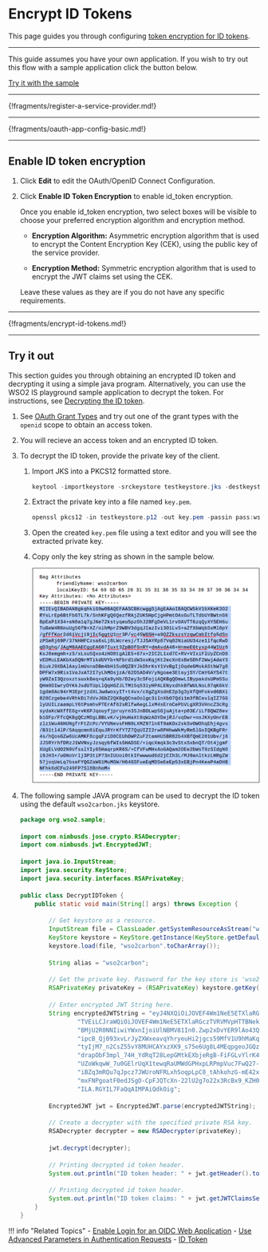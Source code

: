 # Encrypt ID Tokens

This page guides you through configuring [token encryption for ID tokens](insertlink). 

----

This guide assumes you have your own application. If you wish to try out this flow with a sample application click the button below. 

<a class="samplebtn_a" href="../../../quick-starts/oidc-token-encryption-sample"   rel="nofollow noopener">Try it with the sample</a>

----

{!fragments/register-a-service-provider.md!}

----

{!fragments/oauth-app-config-basic.md!}

----

## Enable ID token encryption

1. Click **Edit** to edit the OAuth/OpenID Connect Configuration. 

2. Click **Enable ID Token Encryption** to enable id\_token encryption.

    Once you enable id\_token encryption, two select boxes will be
    visible to choose your preferred encryption algorithm and encryption
    method.

    -   **Encryption Algorithm:** Asymmetric encryption algorithm that is used to encrypt the Content Encryption Key (CEK), using the
        public key of the service provider.

    -   **Encryption Method:** Symmetric encryption algorithm that is used to encrypt the JWT claims set using the CEK.

    Leave these values as they are if you do not have any specific requirements.

----

{!fragments/encrypt-id-tokens.md!}

----

## Try it out

This section guides you through obtaining an encrypted ID token and decrypting it using a simple java program. Alternatively, you can use the WSO2 IS playground sample application to decrypt the token. For instructions, see [Decrypting the ID token](insertlink).

1. See [OAuth Grant Types](../oauth-grant-types) and try out one of the grant types with the `openid` scope to obtain an access token.

2. You will recieve an access token and an encrypted ID token. 

3. To decrypt the ID token, provide the private key of the client. 

    1.  Import JKS into a PKCS12 formatted store.

        ``` java
        keytool -importkeystore -srckeystore testkeystore.jks -destkeystore testkeystore.p12 -srcstoretype JKS -deststoretype PKCS12 -srcstorepass wso2carbon -deststorepass wso2carbon -srcalias wso2carbon -destalias wso2carbon -srckeypass wso2carbon -destkeypass wso2carbon
        ```

    2.  Extract the private key into a file named `key.pem`.

        ``` java
        openssl pkcs12 -in testkeystore.p12 -out key.pem -passin pass:wso2carbon -passout pass:wso2carbon -nodes -nocerts
        ```

    3.  Open the created `key.pem` file using a text editor and you will see the extracted private key.

    4.  Copy only the key string as shown in the sample below.

        ![sample-key-string](../../assets/img/guides/sample-key-string.png)

4. The following sample JAVA program can be used to decrypt the ID token using the default `wso2carbon.jks` keystore. 

    ```java
    package org.wso2.sample;
 
    import com.nimbusds.jose.crypto.RSADecrypter;
    import com.nimbusds.jwt.EncryptedJWT;
    
    import java.io.InputStream;
    import java.security.KeyStore;
    import java.security.interfaces.RSAPrivateKey;
    
    public class DecryptIDToken {
        public static void main(String[] args) throws Exception {
    
            // Get keystore as a resource.
            InputStream file = ClassLoader.getSystemResourceAsStream("wso2carbon.jks");
            KeyStore keystore = KeyStore.getInstance(KeyStore.getDefaultType());
            keystore.load(file, "wso2carbon".toCharArray());
    
            String alias = "wso2carbon";
    
            // Get the private key. Password for the key store is 'wso2carbon'.
            RSAPrivateKey privateKey = (RSAPrivateKey) keystore.getKey(alias, "wso2carbon".toCharArray());
    
            // Enter encrypted JWT String here.
            String encryptedJWTString = "eyJ4NXQiOiJOVEF4Wm1NeE5ETXlaRGczTVRVMVpHTTBNekV6T0RKaFpXSTRORE5sWkRVMU9HRmtOakZp" +
                    "TVEiLCJraWQiOiJOVEF4Wm1NeE5ETXlaRGczTVRVMVpHTTBNekV6T0RKaFpXSTRORE5sWkRVMU9HRmtOakZpTVEiLCJlbmMiOiJ" +
                    "BMjU2R0NNIiwiYWxnIjoiUlNBMV81In0.Zwp2xDvYER9lAo43QrYrcaKz-tPLFPYZb2s4RontDDVyvdo-seYl6II2C1Wb4cQhXd" +
                    "ipcB_Qj093xvLrJyZXWxeavqYhryeuHi2jgcs59MfV1U9hMaKqqjVN1pcZYSrxDzn5leBF5bw7_YKaD_R6cFY8VtpVv5j_U8Woh" +
                    "tyIjM7_n2CsZ55vY8MUHCAYxzXK9_s75e6Ug8L4MEqpgeoJGQzYCxFrBFgGyDMv1jadLwNl4Y3yLhv4RLtQMU5AM6nODI601UfY" +
                    "drapObF3mpl_74H_YdRqT28LepGMtkEXbjeRgB-FiFGLvYlrK4wygczLBKrcviVyzyhrIrqz3TYV3g.Lf5lECzAdyAGgP8t.SHB" +
                    "UZoWkqwW_7u0GElrUqX1tewqRaUMWdGPHxpLRPmpVuc7FwQ27-kdsQ6O1_twhZ7uzjzZaEkatNhMxy9k10733-r4GT1lTGVqidK" +
                    "iBZq3mRQu7qJpcz7JWUroNFRLxhSoqpLpC8_tAhkohzG-mE42xdEh4tNDy3pBtAG0fe42WrLtWTuyg5lpmOYSppOc2Gb6LcDr4M" +
                    "mxFNPgoatF0edJSgO-CpFJQTcXn-22lU2g7o22x3RcBx9_KZH0At3g9y9uTuBncExOoBRK_ZweKOl0q76TaLiv5faXINW15xz9h" +
                    "ILA.RGYIL7FaQqAIMPAiQdkOig";
    
            EncryptedJWT jwt = EncryptedJWT.parse(encryptedJWTString);
    
            // Create a decrypter with the specified private RSA key.
            RSADecrypter decrypter = new RSADecrypter(privateKey);
    
            jwt.decrypt(decrypter);
    
            // Printing decrypted id token header.
            System.out.println("ID token header: " + jwt.getHeader().toJSONObject());
    
            // Printing decrypted id token header.
            System.out.println("ID token claims: " + jwt.getJWTClaimsSet().toJSONObject());
        }
    }
    ```

!!! info "Related Topics"
    - [Enable Login for an OIDC Web Application](../../../login/webapp-oidc)
    - [Use Advanced Parameters in Authentication Requests](insertlink)
    - [ID Token](../../../concepts/authentication/id-token)
